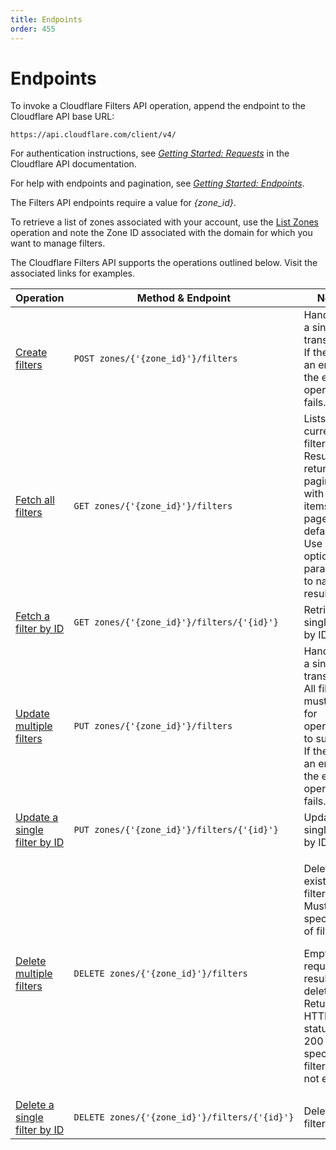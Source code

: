 ```yaml
---
title: Endpoints
order: 455
---
```


# Endpoints

To invoke a Cloudflare Filters API operation, append the endpoint to the Cloudflare API base URL:

`https://api.cloudflare.com/client/v4/`

For authentication instructions, see [_Getting Started: Requests_](https://api.cloudflare.com/#getting-started-requests) in the Cloudflare API documentation.

For help with endpoints and pagination, see [_Getting Started: Endpoints_](https://api.cloudflare.com/#getting-started-endpoints).

<Aside type='warning' header='Important'>

The Filters API endpoints require a value for _{zone_id}_.

To retrieve a list of zones associated with your account, use the [List Zones](https://api.cloudflare.com/#zone-list-zones) operation and note the Zone ID associated with the domain for which you want to manage filters.

</Aside>

The Cloudflare Filters API supports the operations outlined below. Visit the associated links for examples.

<TableWrap><table style="table-layout:fixed; width:100%;">
  <thead>
    <tr>
        <th>Operation</th>
        <th>Method & Endpoint</th>
        <th>Notes</th>
    </tr>
  </thead>
  <tbody>
      <tr>
          <td style='width:20%; word-wrap:break-word; white-space:normal'><a href='/api/cf-filters/post/'>Create filters</a></td>
          <td><code class="InlineCode">POST&nbsp;zones/{'{zone_id}'}/filters</code></td>
          <td>Handled as a single transaction. If there is an error, the entire operation fails.</td>
      </tr>
      <tr>
          <td><a href='/api/cf-filters/get/#get-all-filters'>Fetch all filters</a></td>
          <td><code class="InlineCode">GET&nbsp;zones/{'{zone_id}'}/filters</code></td>
          <td>Lists all current filters. Results return paginated with 25 items per page by default. Use optional parameters to narrow results.</td>
      </tr>
      <tr>
          <td><a href='/api/cf-filters/get/#get-by-filter-id'>Fetch a filter by ID</a></td>
          <td><code class="InlineCode">GET&nbsp;zones/{'{zone_id}'}/filters/{'{id}'}</code></td>
          <td>Retrieve a single filter by ID.</td>
      </tr>
      <tr>
          <td><a href='/api/cf-filters/put/#update-multiple-filters'>Update multiple filters</a></td>
          <td><code class="InlineCode">PUT&nbsp;zones/{'{zone_id}'}/filters</code></td>
          <td>Handled as a single transaction. All filters must exist for operation to succeed. If there is an error, the entire operation fails.</td>
      </tr>
      <tr>
          <td><a href='/api/cf-filters/put/#update-a-single-filter'>Update a single filter by ID</a></td>
          <td><code class="InlineCode">PUT&nbsp;zones/{'{zone_id}'}/filters/{'{id}'}</code></td>
          <td>Update a single filter by ID.</td>
      </tr>
      <tr>
          <td><a href='/api/cf-filters/delete/#delete-multiple-filters'>Delete multiple filters</a></td>
          <td><code class="InlineCode">DELETE&nbsp;zones/{'{zone_id}'}/filters</code></td>
          <td><p>Delete existing filters. Must specify list of filter IDs.</p>
          <p>Empty requests result in no deletion. Returns HTTP status code 200 if a specified filter does not exist.</p></td>
      </tr>
      <tr>
          <td><a href='/api/cf-filters/delete/#delete-a-single-filter'>Delete a single filter by ID</a></td>
          <td><code class="InlineCode">DELETE&nbsp;zones/{'{zone_id}'}/filters/{'{id}'}</code></td>
          <td>Delete a filter by ID.</td>
      </tr>
  </tbody>
</table>
</TableWrap>
